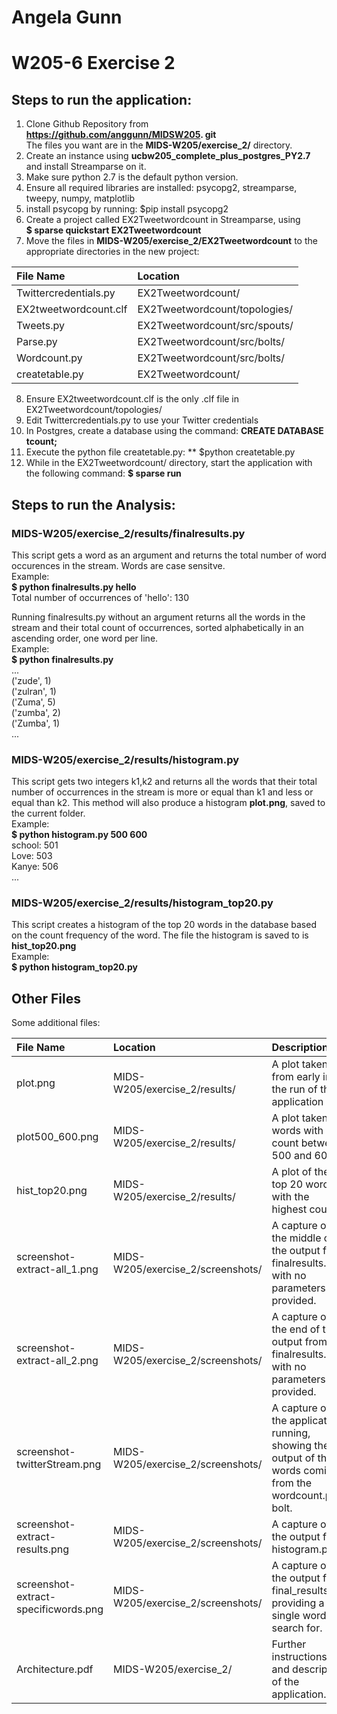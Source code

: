 # Angela Gunn
# W205-6 Exercise 2


## Steps to run the application:
1) Clone Github Repository from **https://github.com/anggunn/MIDSW205.
git**  
The files you want are in the **MIDS-W205/exercise_2/** directory.  
2) Create an instance using **ucbw205_complete_plus_postgres_PY2.7** and install Streamparse on it.  
3) Make sure python 2.7 is the default python version.  
4) Ensure all required libraries are installed: psycopg2, streamparse, tweepy, numpy, matplotlib  
5) install psycopg by running: $pip install psycopg2  
6) Create a project called EX2Tweetwordcount in Streamparse, using  
**$ sparse quickstart EX2Tweetwordcount**  
7) Move the files in **MIDS-W205/exercise_2/EX2Tweetwordcount** to the appropriate directories in the new project:  

| File Name        | Location           |     
| :------------- |:-------------|   
| Twittercredentials.py      | EX2Tweetwordcount/ 
| EX2tweetwordcount.clf      | EX2Tweetwordcount/topologies/      |   
| Tweets.py | EX2Tweetwordcount/src/spouts/
| Parse.py | EX2Tweetwordcount/src/bolts/
| Wordcount.py | EX2Tweetwordcount/src/bolts/
| createtable.py | EX2Tweetwordcount/ 

8) Ensure EX2tweetwordcount.clf is the only .clf file in EX2Tweetwordcount/topologies/  
9) Edit Twittercredentials.py to use your Twitter credentials  
10) In Postgres, create a database using the command: **CREATE DATABASE tcount;**  
11) Execute the python file createtable.py: ** $python createtable.py  
12) While in the EX2Tweetwordcount/ directory, start the application with the following command: **$ sparse run**  

## Steps to run the Analysis:

### MIDS-W205/exercise_2/results/finalresults.py  
This script gets a word as an argument and returns the total number of word occurences in the stream. Words are case sensitve.    
Example:    
**$ python finalresults.py hello**    
Total number of occurrences of 'hello': 130  

Running finalresults.py without an argument returns all the words in the stream and their total count of occurrences, sorted alphabetically in an ascending order, one word per line.    
Example:    
**$ python finalresults.py**    
...  
('zude', 1)  
('zulran', 1)  
('Zuma', 5)  
('zumba', 2)  
('Zumba', 1)  
...

### MIDS-W205/exercise_2/results/histogram.py
This script gets two integers k1,k2 and returns all the words that their total number of occurrences in the stream is more or equal than k1 and less or equal than k2.  This method will also produce a histogram **plot.png**, saved to the current folder.    
Example:    
**$ python histogram.py 500 600**  
school: 501  
Love: 503  
Kanye: 506  
...

### MIDS-W205/exercise_2/results/histogram_top20.py  
This script creates a histogram of the top 20 words in the database based on the count frequency of the word. The file the histogram is saved to is **hist_top20.png**    
Example:    
**$ python histogram_top20.py**  

## Other Files
Some additional files:    


| File Name  | Location | Description  |   
| :------------- |:-------------|:----------   |   
| plot.png      | MIDS-W205/exercise_2/results/ | A plot taken from early in the run of the application |   
| plot500_600.png      | MIDS-W205/exercise_2/results/      |   A plot taken of words with count between 500 and 600 |   
| hist_top20.png | MIDS-W205/exercise_2/results/ | A plot of the top 20 words with the highest count |   
| screenshot-extract-all_1.png | MIDS-W205/exercise_2/screenshots/ | A capture of the middle of the output from finalresults.py with no parameters provided. |   
| screenshot-extract-all_2.png | MIDS-W205/exercise_2/screenshots/ | A capture of the end of the output from finalresults.py with no parameters provided. |   
| screenshot-twitterStream.png | MIDS-W205/exercise_2/screenshots/ | A capture of the application running, showing the output of the words coming from the wordcount.py bolt. |  
| screenshot-extract-results.png | MIDS-W205/exercise_2/screenshots/ | A capture of the output from histogram.py. |  
| screenshot-extract-specificwords.png | MIDS-W205/exercise_2/screenshots/ | A capture of the output from final_results.py, providing a single word to search for. |  
| Architecture.pdf | MIDS-W205/exercise_2/ | Further instructions and description of the application.


